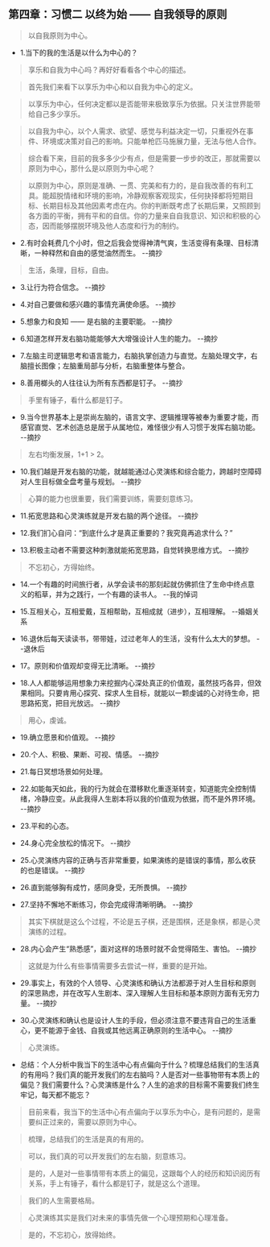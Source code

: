 ## 第四章：习惯二 以终为始 —— 自我领导的原则

>以自我原则为中心。

- 1.当下的我的生活是以什么为中心的？

>享乐和自我为中心吗？再好好看看各个中心的描述。

>首先我们来看下以享乐为中心和以自我为中心的定义。

>以享乐为中心，任何决定都以是否能带来极致享乐为依据。只关注世界能带给自己多少享乐。

>以自我为中心，以个人需求、欲望、感觉与利益决定一切，只重视外在事件、环境或决策对自己的影响。只能单枪匹马施展力量，无法与他人合作。

>综合看下来，目前的我多多少少有点，但是需要一步步的改正，那就需要以原则为中心，那什么是以原则为中心呢？

>以原则为中心，原则是准确、一贯、完美和有力的，是自我改善的有利工具。能超脱情绪和环境的影响，冷静观察客观现实，任何抉择都将短期目标、长期目标及其他因素考虑在内。你的判断既考虑了长期后果，又照顾到各方面的平衡，拥有平和的自信。你的力量来自自我意识、知识和积极的心态，因而能够摆脱环境及他人态度和行为的制约。

- 2.有时会耗费几个小时，但之后我会觉得神清气爽，生活变得有条理、目标清晰，一种释然和自由的感觉油然而生。 --摘抄

>生活，条理，目标，自由。

- 3.让行为符合信念。 --摘抄

- 4.对自己要做和感兴趣的事情充满使命感。 --摘抄

- 5.想象力和良知 —— 是右脑的主要职能。 --摘抄

- 6.知道怎样开发右脑功能能够大大增强设计人生的能力。 --摘抄

- 7.左脑主司逻辑思考和语言能力，右脑执掌创造力与直觉。左脑处理文字，右脑擅长图像；左脑重局部与分析，右脑重整体与整合。

- 8.善用榔头的人往往认为所有东西都是钉子。 --摘抄

>手里有锤子，看什么都是钉子。

- 9.当今世界基本上是崇尚左脑的，语言文字、逻辑推理等被奉为重要才能，而感官直觉、艺术创造总是居于从属地位，难怪很少有人习惯于发挥右脑功能。 --摘抄

>左右均衡发展，1+1 > 2。

- 10.我们越是开发右脑的功能，就越能通过心灵演练和综合能力，跨越时空障碍对人生目标做全盘考量与规划。 --摘抄

>心算的能力也很重要，我们需要训练，需要刻意练习。

- 11.拓宽思路和心灵演练就是开发右脑的两个途径。 --摘抄

- 12.我们扪心自问：“到底什么才是真正重要的？我究竟再追求什么？”

- 13.积极主动者不需要这种刺激就能拓宽思路，自觉转换思维方式。 --摘抄

>不忘初心，方得始终。

- 14.一个有趣的时间旅行者，从学会读书的那刻起就仿佛抓住了生命中终点意义的稻草，并为之践行，一个有趣的读书人。 --我的悼词

- 15.互相关心，互相爱戴，互相帮助，互相成就（进步），互相理解。 --婚姻关系

- 16.退休后每天读读书，带带娃，过过老年人的生活，没有什么太大的梦想。 --退休后

- 17。原则和价值观却变得无比清晰。 --摘抄

- 18.人人都能够运用想象力来挖掘内心深处真正的价值观，虽然技巧各异，但效果相同。只要肯用心探究、探求人生目标，就能以一颗虔诚的心对待生命，把思路拓宽，把目光放远。 --摘抄

>用心，虔诚。

- 19.确立愿景和价值观。 --摘抄

- 20.个人、积极、果断、可视、情感。 --摘抄

- 21.每日冥想场景如何处理。

- 22.如能每天如此，我的行为就会在潜移默化重逐渐转变，知道能完全控制情绪，冷静应变。从此我得人生剧本将以我的价值观为依据，而不是外界环境。 --摘抄

- 23.平和的心态。

- 24.身心完全放松的情况下。 --摘抄

- 25.心灵演练内容的正确与否非常重要，如果演练的是错误的事情，那么收获的也是错误。 --摘抄

- 26.直到能够胸有成竹，感同身受，无所畏惧。 --摘抄

- 27.坚持不懈地不断练习，你会完成得清晰明确。 --摘抄

>其实下棋就是这么个过程，不论是五子棋，还是围棋，还是象棋，都是心灵演练的过程。

- 28.内心会产生“熟悉感”，面对这样的场景时就不会觉得陌生、害怕。 --摘抄

>这就是为什么有些事情需要多去尝试一样，重要的是开始。

- 29.事实上，有效的个人领导、心灵演练和确认方法都源于对人生目标和原则的深思熟虑，并在改写人生剧本、深入理解人生目标和基本原则方面有无穷力量。 --摘抄

- 30.心灵演练和确认也是设计人生的手段，但必须注意不要违背自己的生活重心，更不能源于金钱、自我或其他远离正确原则的生活中心。 --摘抄

>心灵演练。

- 总结：个人分析中我当下的生活中心有点偏向于什么？梳理总结我们的生活真的有用吗？我们真的能开发我们的左右脑吗？人是否对一些事物带有本质上的偏见？我们需要什么？心灵演练是什么？人生的追求的目标需不需要我们终生牢记，每天都不能忘？

>目前来看，我当下的生活中心有点偏向于以享乐为中心，是有问题的，是需要纠正过来的，需要以原则为中心。

>梳理，总结我们的生活是真的有用的。

>可以，我们真的可以开发我们的左右脑，刻意练习。

>是的，人是对一些事情带有本质上的偏见，这跟每个人的经历和知识阅历有关系，手上有锤子，看什么都是钉子，就是这么个道理。

>我们的人生需要格局。

>心灵演练其实是我们对未来的事情先做一个心理预期和心理准备。

>是的，不忘初心，放得始终。
